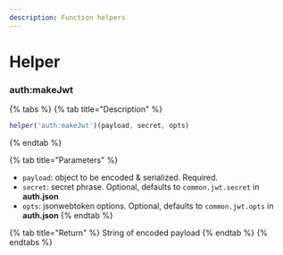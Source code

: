```yaml
---
description: Function helpers
---
```


# Helper

### auth:makeJwt

{% tabs %}
{% tab title="Description" %}
```javascript
helper('auth:makeJwt')(payload, secret, opts)
```
{% endtab %}

{% tab title="Parameters" %}
* `payload`: object to be encoded & serialized. Required.
* `secret`: secret phrase. Optional, defaults to `common.jwt.secret` in **auth.json** 
* `opts`: jsonwebtoken options. Optional, defaults to `common.jwt.opts` in **auth.json** 
{% endtab %}

{% tab title="Return" %}
String of encoded payload
{% endtab %}
{% endtabs %}



